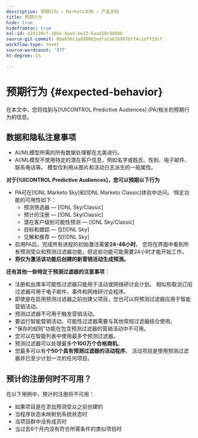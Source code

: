 ```yaml
---
description: 预期行为 — Marketo文档 — 产品文档
title: 预期行为
hide: true
hidefromtoc: true
exl-id: d19130cf-186e-4aad-be32-6aad18c9d08b
source-git-commit: 09a656c3a0d0002edfa1a61b987bff4c1dff33cf
workflow-type: tm+mt
source-wordcount: '377'
ht-degree: 1%

---
```


# 预期行为 {#expected-behavior}

在本文中，您将找到与[!UICONTROL Predictive Audiences] (PA)相关的预期行为的信息。

## 数据和隐私注意事项

* AI/ML模型所需的所有数据处理都在北美进行。
* AI/ML模型不使用特定的潜在客户信息，例如名字或姓氏、性别、电子邮件、联系电话等。 模型仅利用从图片和活动日志派生的一般属性。

**对于[!UICONTROL Predictive Audiences]，您可以预期以下行为**

* PA可在[!DNL Marketo Sky]和[!DNL Marketo Classic]体验中访问。 特定功能的可用性如下：
   * 预测筛选器 — [!DNL Sky/Classic]
   * 预计的注册 — [!DNL Sky/Classic]
   * 潜在客户级别可能性预测 — [!DNL Sky/Classic]
   * 目标和跟踪 — 仅[!DNL Sky]
   * 见解和推荐 — 仅[!DNL Sky]
* 启用PA后，完成所有进程的初始激活需要&#x200B;**24-48小时**。 您将在界面中看到所有预测受众和预测过滤器功能，但这些功能可能需要24小时才能开始工作。
* **将仅为激活该功能后创建的新营销活动生成预测。**

**还有其他一些特定于预测过滤器的注意事项**：

* 注册和出席率可能性过滤器只能用于活动或网络研讨会计划。 相似和取消订阅过滤器可用于电子邮件、事件和网络研讨会程序。
* 即使是在启用预测过滤器之前创建父项目，您也可以将预测过滤器应用于智能营销活动。
* 预测过滤器不可用于触发营销活动。
* 要运行智能营销活动，可能性过滤器需要与其他常规过滤器结合使用。
* “保存的规则”功能在包含预测过滤器的营销活动中不可用。
* 您可以在智能列表中使用最多&#x200B;**个**&#x200B;预测过滤器。
* 预测过滤器可以处理最多&#x200B;**个100万个合格商机**。
* 您最多可以有&#x200B;**个50个具有预测过滤器的活动程序**。 活动项目是使用预测过滤器并已至少计划一次的任何项目。

## 预计的注册何时不可用？

在以下用例中，预计的注册将不可用：

* 如果项目是在添加预测受众之前创建的
* 当程序状态未映射到系统状态时
* 当项目群中没有成员时
* 当过去6个月内没有符合所需条件的类似项目时
